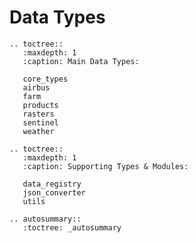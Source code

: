 # Data Types

```{eval-rst}
.. toctree::
   :maxdepth: 1
   :caption: Main Data Types:

   core_types
   airbus
   farm
   products
   rasters
   sentinel
   weather
```

```{eval-rst}
.. toctree::
   :maxdepth: 1
   :caption: Supporting Types & Modules:

   data_registry
   json_converter
   utils
```

```{eval-rst}
.. autosummary::
   :toctree: _autosummary
```
